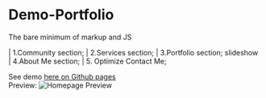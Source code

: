 # Demo-Portfolio
The bare minimum of markup and JS

 | 1.Community section;
 | 2.Services section;
 | 3.Portfolio section; slideshow
 | 4.About Me section;
 | 5. Optimize Contact Me;
 
See demo <a href="https://xavier-ww.github.io/Portfolio/" target="_blank">here on Github pages</a>\
Preview: 
![Homepage Preview](https://github.com/Xavier-WW/Portfolio/blob/main/pre.png)
